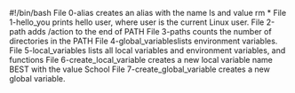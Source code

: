 #!/bin/bash
File 0-alias creates an alias with the name ls and value rm *
File 1-hello_you prints hello user, where user is the current Linux user.
File 2-path adds /action to the end of PATH
File 3-paths counts the number of directories in the PATH
File 4-global_variableslists environment variables.
File 5-local_variables lists all local variables and environment variables, and functions
File 6-create_local_variable creates a new local variable name BEST with the value School
File 7-create_global_variable creates a new global variable.
